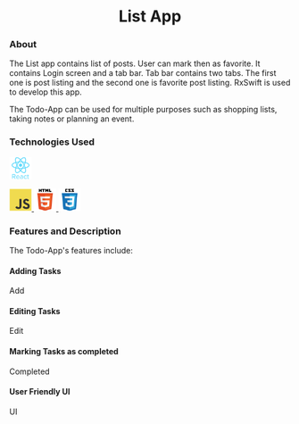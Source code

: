 <h1 align="center">List App</h1> <h3>About</h3> <p>The List app contains list of posts. User can mark then as favorite. It contains Login screen and a tab bar. Tab bar contains two tabs. The first one is post listing and the second one is favorite post listing. RxSwift is used to develop this app.</p> <p>The Todo-App can be used for multiple purposes such as shopping lists, taking notes or planning an event.</p> <h3>Technologies Used</h3> <p> <a href="https://reactjs.org/" target="_blank"> <img src="https://raw.githubusercontent.com/devicons/devicon/master/icons/react/react-original-wordmark.svg" alt="react" width="40" height="40"/> </a>

<a href="https://developer.mozilla.org/en-US/docs/Web/JavaScript" target="_blank"> <img src="https://raw.githubusercontent.com/devicons/devicon/master/icons/javascript/javascript-original.svg" alt="javascript" width="40" height="40"/> </a>
<a href="https://www.w3.org/html/" target="_blank"> <img src="https://raw.githubusercontent.com/devicons/devicon/master/icons/html5/html5-original-wordmark.svg" alt="html5" width="40" height="40"/> </a><a href="https://www.w3schools.com/css/" target="_blank"> <img src="https://raw.githubusercontent.com/devicons/devicon/master/icons/css3/css3-original-wordmark.svg" alt="css3" width="40" height="40"/> </a></p>
<h3>Features and Description</h3> <p>The Todo-App's features include:</p> <p> <h4>Adding Tasks</h4>
Add
</p> <p> <h4>Editing Tasks</h4>
Edit
</p> <p> <h4>Marking Tasks as completed</h4>
Completed
</p> <p> <h4>User Friendly UI</h4>
UI
</p>
